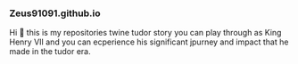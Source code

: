 ###  Zeus91091.github.io 
Hi 👋 this is my repositories twine tudor story you can play through as King Henry VII and you can ecperience his significant jpurney and impact that he made in the tudor era. 
<!--
**Zeus91091/Zeus91091** is a ✨ _special_ ✨ repository because its `README.md` (this file) appears on your GitHub profile.

Here are some ideas to get you started:

- 🔭 I’m currently working on ...
- 🌱 I’m currently learning ...
- 👯 I’m looking to collaborate on ...
- 🤔 I’m looking for help with ...
- 💬 Ask me about ...
- 📫 How to reach me: ...
- 😄 Pronouns: ...
- ⚡ Fun fact: ...
-->

